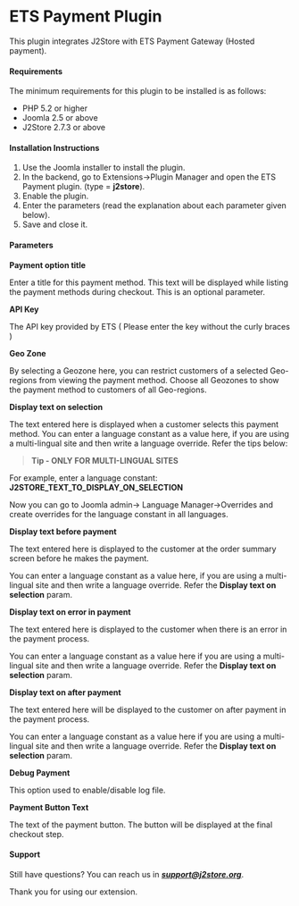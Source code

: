 # ETS Payment Plugin

This plugin integrates J2Store with ETS Payment Gateway (Hosted payment).

#### Requirements

The minimum requirements for this plugin to be installed is as follows:
* PHP 5.2 or higher
* Joomla 2.5 or above
* J2Store 2.7.3 or above

#### Installation Instructions
1. Use the Joomla installer to install the plugin.
2. In the backend, go to Extensions->Plugin Manager and open the ETS Payment plugin. (type = **j2store**).
3. Enable the plugin.
4. Enter the parameters (read the explanation about each parameter given below).
5. Save and close it. 

#### Parameters
**Payment option title**

Enter a title for this payment method. This text will be displayed while listing the payment methods during checkout. This is an optional parameter.

**API Key**

The API key provided by ETS ( Please enter the key without the curly braces )

**Geo Zone**

By selecting a Geozone here, you can restrict customers of a selected Geo-regions from viewing the payment method. Choose all Geozones to show the payment method to customers of all Geo-regions.

**Display text on selection**

The text entered here is displayed when a customer selects this payment method. You can enter a language constant as a value here, if you are using a multi-lingual site and then
write a language override. Refer the tips below:

>**Tip - ONLY FOR MULTI-LINGUAL SITES**

For example, enter a language constant:
**J2STORE_TEXT_TO_DISPLAY_ON_SELECTION**

Now you can go to Joomla admin-> Language Manager->Overrides and create overrides for the language constant in all languages.

**Display text before payment**

The text entered here is displayed to the customer at the order summary screen before he makes the payment.

You can enter a language constant as a value here, if you are using a multi-lingual site and then write a language override. Refer the **Display text on selection** param.

**Display text on error in payment**

The text entered here is displayed to the customer when there is an error in the payment process.

You can enter a language constant as a value here if you are using a multi-lingual site and then write a language override. Refer the **Display text on selection** param.

**Display text on after payment**

The text entered here will be displayed to the customer on after payment in the payment process.

You can enter a language constant as a value here if you are using a multi-lingual site and
then write a language override. Refer the **Display text on selection** param.

**Debug Payment**

This option used to enable/disable log file.

**Payment Button Text**

The text of the payment button. The button will be displayed at the final checkout step.

#### Support

Still have questions? You can reach us in ***support@j2store.org***.

Thank you for using our extension.




